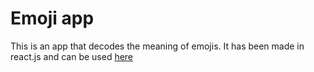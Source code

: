 # Emoji app
This is an app that decodes the meaning of emojis. It has been made in react.js and can be used  [here](https://wmej6.csb.app/)
